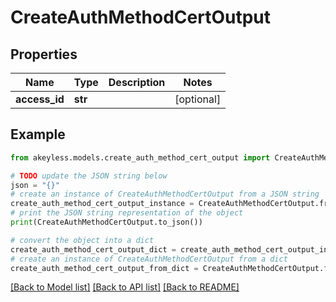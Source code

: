 # CreateAuthMethodCertOutput


## Properties

Name | Type | Description | Notes
------------ | ------------- | ------------- | -------------
**access_id** | **str** |  | [optional] 

## Example

```python
from akeyless.models.create_auth_method_cert_output import CreateAuthMethodCertOutput

# TODO update the JSON string below
json = "{}"
# create an instance of CreateAuthMethodCertOutput from a JSON string
create_auth_method_cert_output_instance = CreateAuthMethodCertOutput.from_json(json)
# print the JSON string representation of the object
print(CreateAuthMethodCertOutput.to_json())

# convert the object into a dict
create_auth_method_cert_output_dict = create_auth_method_cert_output_instance.to_dict()
# create an instance of CreateAuthMethodCertOutput from a dict
create_auth_method_cert_output_from_dict = CreateAuthMethodCertOutput.from_dict(create_auth_method_cert_output_dict)
```
[[Back to Model list]](../README.md#documentation-for-models) [[Back to API list]](../README.md#documentation-for-api-endpoints) [[Back to README]](../README.md)


